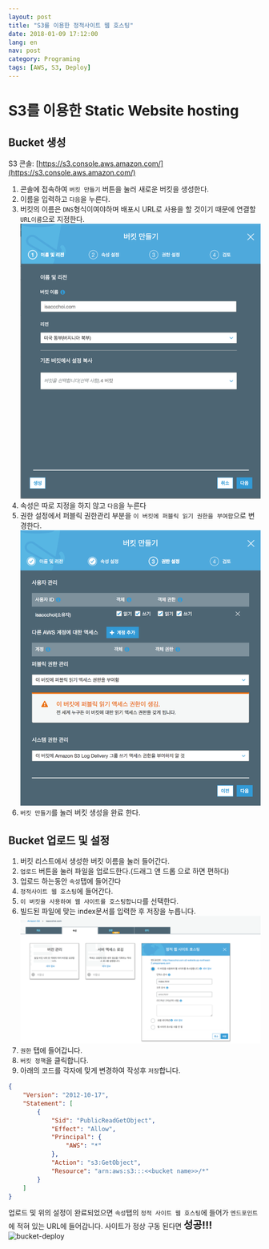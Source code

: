 ```yaml
---
layout: post
title: "S3를 이용한 정적사이트 웹 호스팅"
date: 2018-01-09 17:12:00
lang: en
nav: post
category: Programing
tags: [AWS, S3, Deploy]
---
```


# S3를 이용한 Static Website hosting

## Bucket 생성

S3 콘솔: [https://s3.console.aws.amazon.com/](https://s3.console.aws.amazon.com/)

1. 콘솔에 접속하여 `버킷 만들기` 버튼을 눌러 새로운 버킷을 생성한다.
2. 이름을 입력하고 `다음`을 누른다.
3. 버킷의 이름은 `DNS`형식이여야하며 배포시 URL로 사용을 할 것이기 때문에 연결할 `URL이름`으로 지정한다.
![버킷생성](/images/s3_deploy/create_bucket.png)
4. 속성은 따로 지정을 하지 않고 `다음`을 누른다
5. 권한 설정에서 퍼블릭 권한관리 부분을 `이 버킷에 퍼블릭 읽기 권한을 부여함`으로 변경한다.
![버킷권한](/images/s3_deploy/bucket_permission.png)
6. `버킷 만들기`를 눌러 버킷 생성을 완료 한다.

## Bucket 업로드 및 설정

1. 버킷 리스트에서 생성한 버킷 이름을 눌러 들어간다.
2. `업로드` 버튼을 눌러 파일을 업로드한다.(드래그 앤 드롭 으로 하면 편하다)
3. 업로드 하는동안 `속성`탭에 들어간다
4. `정적사이트 웹 호스팅`에 들어간다.
5. `이 버킷을 사용하여 웹 사이트를 호스팅합니다`를 선택한다.
6. 빌드된 파일에 맞는 index문서를 입력한 후 저장을 누릅니다.
![bucket-property](/images/s3_deploy/static_web_site_hosting.png)
7. `권한` 탭에 들어갑니다.
8. `버킷 정책`을 클릭합니다.
9. 아래의 코드를 각자에 맞게 변경하여 작성후 `저장`합니다.

```json
{
    "Version": "2012-10-17",
    "Statement": [
        {
            "Sid": "PublicReadGetObject",
            "Effect": "Allow",
            "Principal": {
                "AWS": "*"
            },
            "Action": "s3:GetObject",
            "Resource": "arn:aws:s3:::<<bucket name>>/*"
        }
    ]
}
```

업로드 및 위의 설정이 완료되었으면 `속성`탭의 `정적 사이트 웹 호스팅`에 들어가 `엔드포인트`에 적혀 있는 URL에 들어갑니다.
사이트가 정상 구동 된다면 <span style='font-size: 20px;'>**성공!!!**</span>
![bucket-deploy](/images/s3_deploy/deploy_complete.png)
